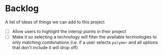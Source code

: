 # Backlog

A list of ideas of things we can add to this project

- [ ] Allow users to highlight the interop points in their project
- [ ] Make it so selecting a technology will filter the available technologies to only matching combinations (i.e. if a user selects `polymer` and all options that don't include it will drop off)
